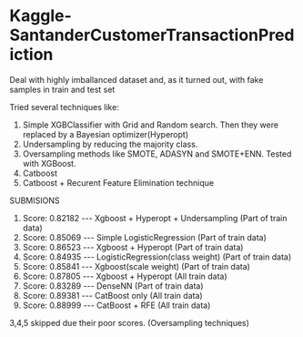 # Kaggle-SantanderCustomerTransactionPrediction
Deal with highly imballanced dataset and, as it turned out, with fake samples in train and test set

Tried several techniques like:
  1. Simple XGBClassifier with Grid and Random search. Then they were replaced by a Bayesian optimizer(Hyperopt)
  2. Undersampling by reducing the majority class.
  3. Oversampling methods like SMOTE, ADASYN and SMOTE+ENN. Tested with XGBoost.
  4. Catboost
  5. Catboost + Recurent Feature Elimination technique


SUBMISIONS

1) Score: 0.82182 --- Xgboost + Hyperopt + Undersampling 	(Part of train data)
2) Score: 0.85069 --- Simple LogisticRegression			      (Part of train data)
6) Score: 0.86523 --- Xgboost + Hyperopt 			            (Part of train data)
7) Score: 0.84935 --- LogisticRegression(class weight)		(Part of train data)
8) Score: 0.85841 --- Xgboost(scale weight)			          (Part of train data)
9) Score: 0.87805 --- Xgboost + Hyperopt			            (All train data)
10) Score: 0.83289 --- DenseNN					                  (Part of train data)
11) Score: 0.89381 --- CatBoost only				              (All train data)
12) Score: 0.88999 --- CatBoost + RFE			              	(All train data)

3,4,5 skipped due their poor scores. (Oversampling techniques)
